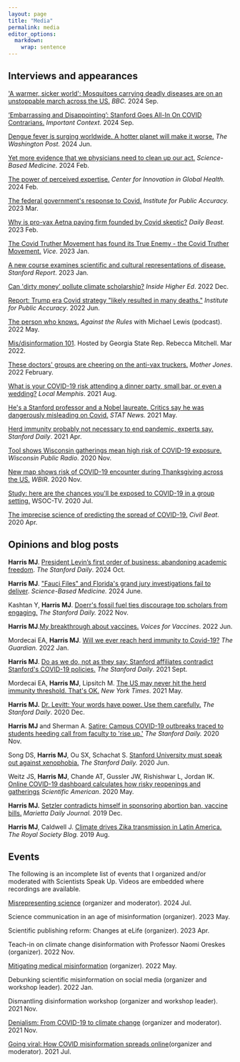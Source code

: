 ```yaml
---
layout: page
title: "Media"
permalink: media
editor_options: 
  markdown: 
    wrap: sentence
---
```


## Interviews and appearances
['A warmer, sicker world': Mosquitoes carrying deadly diseases are on an unstoppable march across the US.](https://www.bbc.com/future/article/20240925-why-mosquitoes-are-thriving-in-a-warmer-world) *BBC.* 2024 Sep.

[‘Embarrassing and Disappointing’: Stanford Goes All-In On COVID Contrarians.](https://www.importantcontext.news/p/embarrassing-and-disappointing-stanford) *Important Context.* 2024 Sep.

[Dengue fever is surging worldwide. A hotter planet will make it worse.](https://www.washingtonpost.com/health/2024/06/30/dengue-puerto-rico-mosquito-climate-change/)
*The Washington Post.* 2024 Jun.

[Yet more evidence that we physicians need to clean up our act.](https://sciencebasedmedicine.org/yet-more-evidence-that-we-physicians-need-to-clean-up-our-act/)
*Science-Based Medicine.* 2024 Feb.

[The power of perceived expertise.](https://globalhealth.stanford.edu/research/the-power-of-perceived-expertise-in-health-communication.html/)
*Center for Innovation in Global Health.* 2024 Feb.

[The federal government's response to Covid.](https://accuracy.org/release/the-federal-governments-response-to-covid/)
*Institute for Public Accuracy.* 2023 Mar.

[Why is pro-vax Aetna paying firm founded by Covid skeptic?](https://www.thedailybeast.com/dr-eli-david-covid-conspiracy-theorist-on-twitter-linked-to-aetna-and-cvs)
*Daily Beast.* 2023 Feb.

[The Covid Truther Movement has found its True Enemy - the Covid Truther Movement.](https://www.vice.com/en/article/g5va5x/robert-w-malone-stew-peters-lawsuit-covid)
*Vice.* 2023 Jan.

[A new course examines scientific and cultural representations of disease.](https://news.stanford.edu/report/2023/01/03/students-examine-scientific-cultural-representations-disease/)
*Stanford Report*.
2023 Jan.

[Can 'dirty money' pollute climate scholarship?](https://www.reuters.com/article/us-health-coronavirus-usa-economy-idUSKBN2BH1DK)
*Inside Higher Ed*.
2022 Dec.

[Report: Trump era Covid strategy "likely resulted in many deaths."](https://accuracy.org/release/report-trump-era-covid-strategy-likely-resulted-in-many-deaths/) *Institute for Public Accuracy*.
2022 Jun.

[The person who knows.](https://www.pushkin.fm/podcasts/against-the-rules/the-person-who-knows)
*Against the Rules* with Michael Lewis (podcast).
2022 May.

[Mis/disinformation 101](https://fb.watch/bx49crK-zi/).
Hosted by Georgia State Rep. Rebecca Mitchell.
Mar 2022.

[These doctors' groups are cheering on the anti-vax truckers.](https://www.motherjones.com/politics/2022/02/ottawa-convoy-protest-promoters-elite-medical-credentials-financial-incentives-astroturf-libertarian/)
*Mother Jones*.
2022 February.

[What is your COVID-19 risk attending a dinner party, small bar, or even a wedding?](https://www.localmemphis.com/article/news/health/coronavirus/what-is-your-covid-19-risk-attending-a-dinner-party-small-bar-or-even-a-wedding/522-6bd9cf89-1667-40b5-b0b5-ecee09271c02)
*Local Memphis*.
2021 Aug.

[He's a Stanford professor and a Nobel laureate. Critics say he was dangerously misleading on Covid.](https://www.statnews.com/2021/05/24/stanford-professor-and-nobel-laureate-critics-say-he-was-dangerously-misleading-on-covid/)
*STAT News.* 2021 May.

[Herd immunity probably not necessary to end pandemic, experts sa](https://stanforddaily.com/2021/04/08/herd-immunity-probably-not-necessary-to-end-pandemic-experts-say/)[y.](https://stanforddaily.com/2021/04/08/herd-immunity-probably-not-necessary-to-end-pandemic-experts-say/https://stanforddaily.com/2021/04/08/herd-immunity-probably-not-necessary-to-end-pandemic-experts-say/)
*Stanford Daily*.
2021 Apr.

[Tool shows Wisconsin gatherings mean high risk of COVID-19 exposure.](https://www.wpr.org/tool-shows-wisconsin-gatherings-mean-high-risk-covid-19-exposure)
*Wisconsin Public Radio*.
2020 Nov.

[New map shows risk of COVID-19 encounter during Thanksgiving across the US.](https://www.wbir.com/article/news/health/coronavirus/new-map-shows-risk-of-covid-19-encounter-during-thanksgiving/51-3059bbf5-f225-4cfc-8cd2-09634784cfa9)
*WBIR*.
2020 Nov.

[Study: here are the chances you'll be exposed to COVID-19 in a group setting.](https://www.wsoctv.com/news/local/group-100-people-meck-co-theres-98-chance-1-person-has-covid-19-study-says/AHH5ACRIZNBARPJX3K7WP4SOBM/)
WSOC-TV.
2020 Jul.

[The imprecise science of predicting the spread of COVID-19.](https://www.civilbeat.org/2020/04/the-imprecise-science-of-predicting-the-spread-of-covid-19/)
*Civil Beat*.
2020 Apr.

## Opinions and blog posts

**Harris MJ**. [President Levin’s first order of business: abandoning academic freedom](https://stanforddaily.com/2024/10/03/from-the-community-levin-academic-freedom/). *The Stanford Daily*. 2024 Oct.

**Harris MJ**.
["Fauci Files" and Florida's grand jury investigations fail to deliver](https://sciencebasedmedicine.org/fauci-files-and-floridas-grand-jury-investigations-fail-to-deliver/).
*Science-Based Medicine.* 2024 June.

Kashtan Y, **Harris MJ**. [Doerr's fossil fuel ties discourage top scholars from engaging.](https://stanforddaily.com/2022/11/17/from-the-community-doerrs-fossil-fuel-ties-discourage-top-scholars-from-engaging/)
*The Stanford Daily.* 2022 Nov.

**Harris MJ**.[My breakthrough about vaccines.](https://www.voicesforvaccines.org/my-pertussis-breakthrough/)
*Voices for Vaccines*.
2022 Jun.

Mordecai EA, **Harris MJ**. [Will we ever reach herd immunity to Covid-19?](https://www.theguardian.com/commentisfree/2022/jan/10/herd-immunity-threshold-covid-new-variants)
*The Guardian.* 2022 Jan.

**Harris MJ**. [Do as we do, not as they say: Stanford affiliates contradict Stanford's COVID-19 policies.](https://stanforddaily.com/2021/09/05/do-as-we-do-not-as-they-say/)
*The Stanford Daily*.
2021 Sept.

Mordecai EA, **Harris MJ**, Lipsitch M. [The US may never hit the herd immunity threshold. That's OK.](https://www.nytimes.com/2021/05/28/opinion/herd-immunity-covid-us.html) *New York Times*.
2021 May.

**Harris MJ.** [Dr. Levitt: Your words have power. Use them carefully.](https://stanforddaily.com/2020/12/13/dr-levitt-your-words-have-power-use-them-carefully/)
*The Stanford Daily*.
2020 Dec.

**Harris MJ** and Sherman A. [Satire: Campus COVID-19 outbreaks traced to students heeding call from faculty to 'rise up.'](https://stanforddaily.com/2020/11/19/campus-covid-19-outbreaks-traced-to-students-heeding-call-from-faculty-to-rise-up/) *The Stanford Daily.* 2020 Nov.

Song DS, **Harris MJ**, Ou SX, Schachat S. [Stanford University must speak out against xenophobia.](https://stanforddaily.com/2020/06/19/stanford-university-must-speak-out-against-xenophobia/)
*The Stanford Daily.* 2020 Jun.

Weitz JS, **Harris MJ**, Chande AT, Gussler JW, Rishishwar L, Jordan IK. [Online COVID-19 dashboard calculates how risky reopenings and gatherings](https://blogs.scientificamerican.com/observations/online-covid-19-dashboard-calculates-how-risky-reopenings-and-gatherings-can-be/) *Scientific American*.
2020 May.

**Harris MJ.** [Setzler contradicts himself in sponsoring abortion ban, vaccine bills.](https://www.mdjonline.com/opinion/letters_to_editor/setzler-contradicts-himself-in-sponsoring-abortion-ban-vaccine-bills/article_11548f66-1bc0-11ea-a4bb-4f6be9415f44.html)
*Marietta Daily Journal.* 2019 Dec.

**Harris MJ**, Caldwell J. [Climate drives Zika transmission in Latin America.](https://royalsociety.org/blog/2019/08/zika-transmission/)
*The Royal Society Blog.* 2019 Aug.

## Events

The following is an incomplete list of events that I organized and/or moderated with Scientists Speak Up.
Videos are embedded where recordings are available.

[Misrepresenting science](https://www.youtube.com/watch?v=fIWzRwkyriI) (organizer and moderator).
2024 Jul.

Science communication in an age of misinformation (organizer).
2023 May.

Scientific publishing reform: Changes at eLife (organizer).
2023 Apr.

Teach-in on climate change disinformation with Professor Naomi Oreskes (organizer).
2022 Nov.

[Mitigating medical misinformation](https://www.youtube.com/watch?v=vXYHrAyzAVA&feature=emb_logo) (organizer).
2022 May.

Debunking scientific misinformation on social media (organizer and workshop leader).
2022 Jan.

Dismantling disinformation workshop (organizer and workshop leader).
2021 Nov.

[Denialism: From COVID-19 to climate change](https://www.youtube.com/watch?v=BYKmicpgxzw) (organizer and moderator).
2021 Nov.

[Going viral: How COVID misinformation spreads online](https://www.youtube.com/watch?v=BYKmicpgxzw)(organizer and moderator).
2021 Jul.
